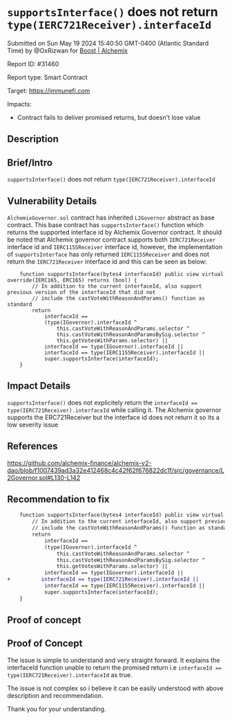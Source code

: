 
# `supportsInterface()` does not return `type(IERC721Receiver).interfaceId`

Submitted on Sun May 19 2024 15:40:50 GMT-0400 (Atlantic Standard Time) by @OxRizwan for [Boost | Alchemix](https://immunefi.com/bounty/alchemix-boost/)

Report ID: #31460

Report type: Smart Contract

Target: https://immunefi.com

Impacts:
- Contract fails to deliver promised returns, but doesn't lose value

## Description
## Brief/Intro
`supportsInterface()` does not return `type(IERC721Receiver).interfaceId`

## Vulnerability Details
`AlchemixGovernor.sol` contract has inherited `L2Governor` abstract as base contract. This base contract has `supportsInterface()` function which returns the supported interface id by Alchemix Governor contract. It should be noted that Alchemix governor contract supports both `IERC721Receiver` interface id and `IERC1155Receiver` interface id, however, the implementation of `supportsInterface` has only returned `IERC1155Receiver` and does not return the `IERC721Receiver` interface id and this can be seen as below:

```solidity
    function supportsInterface(bytes4 interfaceId) public view virtual override(IERC165, ERC165) returns (bool) {
        // In addition to the current interfaceId, also support previous version of the interfaceId that did not
        // include the castVoteWithReasonAndParams() function as standard
        return
            interfaceId ==
            (type(IGovernor).interfaceId ^
                this.castVoteWithReasonAndParams.selector ^
                this.castVoteWithReasonAndParamsBySig.selector ^
                this.getVotesWithParams.selector) ||
            interfaceId == type(IGovernor).interfaceId ||
            interfaceId == type(IERC1155Receiver).interfaceId ||
            super.supportsInterface(interfaceId);
    }
```
## Impact Details
`supportsInterface()` does not explicitely return the `interfaceId == type(IERC721Receiver).interfaceId` while calling it. The Alchemix governor supports the ERC721Receiver but the interface id does not return it so its a low severity issue

## References
https://github.com/alchemix-finance/alchemix-v2-dao/blob/f1007439ad3a32e412468c4c42f62f676822dc1f/src/governance/L2Governor.sol#L130-L142

## Recommendation to fix

```diff
    function supportsInterface(bytes4 interfaceId) public view virtual override(IERC165, ERC165) returns (bool) {
        // In addition to the current interfaceId, also support previous version of the interfaceId that did not
        // include the castVoteWithReasonAndParams() function as standard
        return
            interfaceId ==
            (type(IGovernor).interfaceId ^
                this.castVoteWithReasonAndParams.selector ^
                this.castVoteWithReasonAndParamsBySig.selector ^
                this.getVotesWithParams.selector) ||
            interfaceId == type(IGovernor).interfaceId ||
+          interfaceId == type(IERC721Receiver).interfaceId ||
            interfaceId == type(IERC1155Receiver).interfaceId ||
            super.supportsInterface(interfaceId);
    }
```

        
## Proof of concept
## Proof of Concept

The issue is simple to understand and very straight forward. It explains the interfaceId function unable to return the promised return i.e `interfaceId == type(IERC721Receiver).interfaceId` as true. 

The issue is not complex so i believe it can be easily understood with above description and recommendation.

Thank you for your understanding.